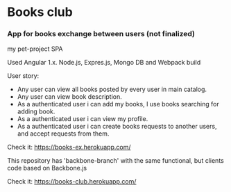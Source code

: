 # Books club
### App for books exchange between users (not finalized)

my pet-project SPA

Used Angular 1.x. Node.js, Expres.js, Mongo DB and Webpack build

User story: 
  * Any user can view all books posted by every user in main catalog.
  * Any user can view book description.
  * As a authenticated user i can add my books, I use books searching for adding book.
  * As a authenticated user i can view my profile.
  * As a authenticated user i can create books requests to another users, and accept requests from them.

Check it: https://books-ex.herokuapp.com/

This repository has 'backbone-branch' with the same functional, but clients code based on Backbone.js

Check it: https://books-club.herokuapp.com/
